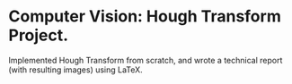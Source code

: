 # Computer Vision: Hough Transform Project.
Implemented Hough Transform from scratch, and wrote a technical report (with resulting images) using LaTeX.
